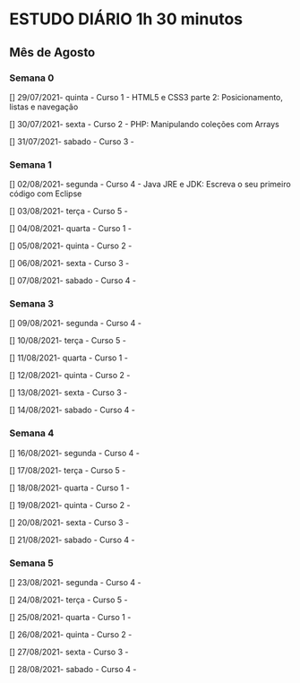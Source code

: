 # ESTUDO DIÁRIO 1h 30 minutos

## Mês de Agosto

### **Semana 0**

[] 29/07/2021- quinta - Curso 1 - HTML5 e CSS3 parte 2: Posicionamento, listas e navegação

[] 30/07/2021- sexta - Curso 2 - PHP: Manipulando coleções com Arrays

[] 31/07/2021- sabado - Curso 3 - 

### **Semana 1**

[] 02/08/2021- segunda - Curso 4 - Java JRE e JDK: Escreva o seu primeiro código com Eclipse

[] 03/08/2021- terça - Curso 5 - 

[] 04/08/2021- quarta - Curso 1 - 

[] 05/08/2021- quinta - Curso 2 - 

[] 06/08/2021- sexta - Curso 3 - 

[] 07/08/2021- sabado - Curso 4 - 

### **Semana 3**

[] 09/08/2021- segunda - Curso 4 - 

[] 10/08/2021- terça - Curso 5 - 

[] 11/08/2021- quarta - Curso 1 - 

[] 12/08/2021- quinta - Curso 2 - 

[] 13/08/2021- sexta - Curso 3 - 

[] 14/08/2021- sabado - Curso 4 - 


### **Semana 4**

[] 16/08/2021- segunda - Curso 4 - 

[] 17/08/2021- terça - Curso 5 - 

[] 18/08/2021- quarta - Curso 1 - 

[] 19/08/2021- quinta - Curso 2 - 

[] 20/08/2021- sexta - Curso 3 - 

[] 21/08/2021- sabado - Curso 4 - 

### **Semana 5**

[] 23/08/2021- segunda - Curso 4 - 

[] 24/08/2021- terça - Curso 5 - 

[] 25/08/2021- quarta - Curso 1 - 

[] 26/08/2021- quinta - Curso 2 - 

[] 27/08/2021- sexta - Curso 3 - 

[] 28/08/2021- sabado - Curso 4 - 
